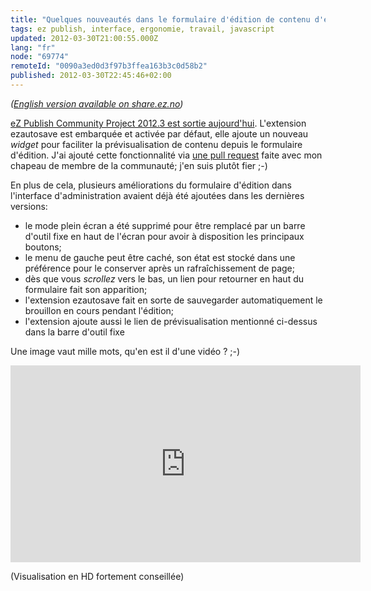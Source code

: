 ```yaml
---
title: "Quelques nouveautés dans le formulaire d'édition de contenu d'eZ Publish"
tags: ez publish, interface, ergonomie, travail, javascript
updated: 2012-03-30T21:00:55.000Z
lang: "fr"
node: "69774"
remoteId: "0090a3ed0d3f97b3ffea163b3c0d58b2"
published: 2012-03-30T22:45:46+02:00
---
```


*([English version available on share.ez.no](http://share.ez.no/blogs/damien-pobel/improvements-in-the-content-edit-of-the-admin-interface))*


[eZ Publish Community Project 2012.3 est sortie aujourd'hui](http://share.ez.no/blogs/community-project-board/ez-publish-community-project-2012.3-unveiled-today). L'extension ezautosave est embarquée et activée par défaut, elle ajoute un nouveau *widget* pour faciliter la prévisualisation de contenu depuis le formulaire d'édition. J'ai ajouté cette fonctionnalité via [une pull request](https://github.com/ezsystems/ezautosave/pull/2) faite avec mon chapeau de membre de la communauté; j'en suis plutôt fier ;-)


En plus de cela, plusieurs améliorations du formulaire d'édition dans l'interface d'administration avaient déjà été ajoutées dans les dernières versions:

* le mode plein écran a été supprimé pour être remplacé par un barre d'outil fixe en haut de l'écran pour avoir à disposition les principaux boutons;
* le menu de gauche peut être caché, son état est stocké dans une préférence pour le conserver après un rafraîchissement de page;
* dès que vous *scrollez* vers le bas, un lien pour retourner en haut du formulaire fait son apparition;
* l'extension ezautosave fait en sorte de sauvegarder automatiquement le brouillon en cours pendant l'édition;
* l'extension ajoute aussi le lien de prévisualisation mentionné ci-dessus dans la barre d'outil fixe

Une image vaut mille mots, qu'en est il d'une vidéo ? ;-)

<iframe width="560" height="315" src="https://www.youtube.com/embed/By7-YbYTGLA" frameborder="0" gesture="media" allow="encrypted-media" allowfullscreen></iframe>

(Visualisation en HD fortement conseillée)
